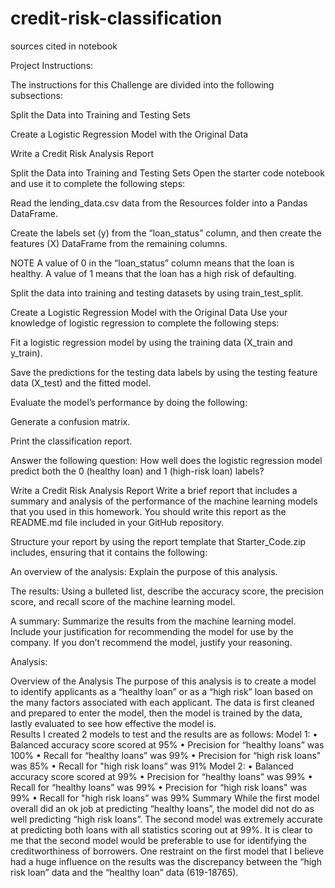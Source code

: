 # credit-risk-classification

sources cited in notebook

Project Instructions:

The instructions for this Challenge are divided into the following subsections:

Split the Data into Training and Testing Sets

Create a Logistic Regression Model with the Original Data

Write a Credit Risk Analysis Report

Split the Data into Training and Testing Sets
Open the starter code notebook and use it to complete the following steps:

Read the lending_data.csv data from the Resources folder into a Pandas DataFrame.

Create the labels set (y) from the “loan_status” column, and then create the features (X) DataFrame from the remaining columns.

NOTE
A value of 0 in the “loan_status” column means that the loan is healthy. A value of 1 means that the loan has a high risk of defaulting.

Split the data into training and testing datasets by using train_test_split.

Create a Logistic Regression Model with the Original Data
Use your knowledge of logistic regression to complete the following steps:

Fit a logistic regression model by using the training data (X_train and y_train).

Save the predictions for the testing data labels by using the testing feature data (X_test) and the fitted model.

Evaluate the model’s performance by doing the following:

Generate a confusion matrix.

Print the classification report.

Answer the following question: How well does the logistic regression model predict both the 0 (healthy loan) and 1 (high-risk loan) labels?

Write a Credit Risk Analysis Report
Write a brief report that includes a summary and analysis of the performance of the machine learning models that you used in this homework. You should write this report as the README.md file included in your GitHub repository.

Structure your report by using the report template that Starter_Code.zip includes, ensuring that it contains the following:

An overview of the analysis: Explain the purpose of this analysis.

The results: Using a bulleted list, describe the accuracy score, the precision score, and recall score of the machine learning model.

A summary: Summarize the results from the machine learning model. Include your justification for recommending the model for use by the company. If you don’t recommend the model, justify your reasoning.

Analysis:

Overview of the Analysis
The purpose of this analysis is to create a model to identify applicants as a “healthy loan” or as a “high risk” loan based on the many factors associated with each applicant. The data is first cleaned and prepared to enter the model, then the model is trained by the data, lastly evaluated to see how effective the model is.   
Results
I created 2 models to test and the results are as follows:
	Model 1:
•	Balanced accuracy score scored at 95%
•	Precision for “healthy loans” was 100%
•	Recall for “healthy loans” was 99%
•	Precision for “high risk loans" was 85%
•	Recall for "high risk loans” was 91%
Model 2:
•	Balanced accuracy score scored at 99%
•	Precision for “healthy loans” was 99%
•	Recall for “healthy loans” was 99%
•	Precision for “high risk loans" was 99%
•	Recall for "high risk loans” was 99%
Summary
While the first model overall did an ok job at predicting “healthy loans”, the model did not do as well predicting “high risk loans”. The second model was extremely accurate at predicting both loans with all statistics scoring out at 99%. It is clear to me that the second model would be preferable to use for identifying the creditworthiness of borrowers. One restraint on the first model that I believe had a huge influence on the results was the discrepancy between the “high risk loan” data and the “healthy loan” data (619-18765).
